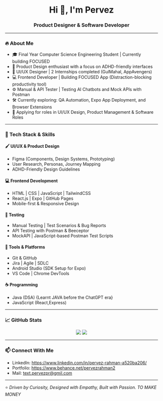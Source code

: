 <h1 align="center">Hi 👋, I'm Pervez</h1>
<h3 align="center">Product Designer & Software Developer </h3>

---

### 🔥 About Me

- 🎓 Final Year Computer Science Engineering Student  |                                 Currently building FOCUSED
- 🧠 Product Design enthusiast with a focus on ADHD-friendly interfaces  
- 🎨 UI/UX Designer | 2 Internships completed (GulMahal, AppAvengers)  
- 💻 Frontend Developer | Building FOCUSED App (Distraction-blocking productivity tool)  
- ⚙️ Manual & API Tester | Testing AI Chatbots and Mock APIs with Postman  
- 🛠 Currently exploring: QA Automation, Expo App Deployment, and Browser Extensions  
- 💼 Applying for roles in UI/UX Design, Product Management & Software Roles
   

---

### 🧰 Tech Stack & Skills

#### 🖌️ UI/UX & Product Design
- Figma (Components, Design Systems, Prototyping)
- User Research, Personas, Journey Mapping
- ADHD-Friendly Design Guidelines

#### 💻 Frontend Development
- HTML | CSS | JavaScript | TailwindCSS  
- React.js | Expo | GitHub Pages  
- Mobile-first & Responsive Design  

#### 🧪 Testing
- Manual Testing | Test Scenarios & Bug Reports  
- API Testing with Postman & Beeceptor  
- MockAPI | JavaScript-based Postman Test Scripts

#### 🔧 Tools & Platforms
- Git & GitHub  
- Jira | Agile | SDLC  
- Android Studio (SDK Setup for Expo)  
- VS Code | Chrome DevTools

#### ☕ Programming
- Java (DSA) {Learnt JAVA before the ChatGPT era}   
- JavaScript (React,Express)

---

### 📈 GitHub Stats

<p align="center">
  <img src="https://github-readme-stats.vercel.app/api?username=YourGitHubUsername&show_icons=true&theme=tokyonight" />
  <img src="https://github-readme-stats.vercel.app/api/top-langs/?username=YourGitHubUsername&layout=compact&theme=tokyonight" />
</p>

---

### 📫 Connect With Me

- LinkedIn: https://www.linkedin.com/in/pervez-rahman-a520ba206/
- Portfolio: https://www.behance.net/pervezrahman2 
- Mail: text.pervezpr@gmil.com 

---

⭐️ _Driven by Curiosity, Designed with Empathy, Built with Passion. TO MAKE MONEY_

